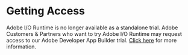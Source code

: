 # Getting Access

Adobe I/O Runtime is no longer available as a standalone trial. Adobe Customers & Partners who want to try Adobe I/O Runtime may request access to our Adobe Developer App Builder trial. [Click here](https://developer.adobe.com/app-builder/docs/overview/getting_access/) for more information.
